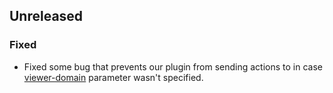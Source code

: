 ## Unreleased

### Fixed

- Fixed some bug that prevents our plugin from sending actions to <map-view> in case [viewer-domain](https://developers.situm.com/sdk_documentation/cordova/jsdoc/latest/mapview) parameter wasn't specified.
